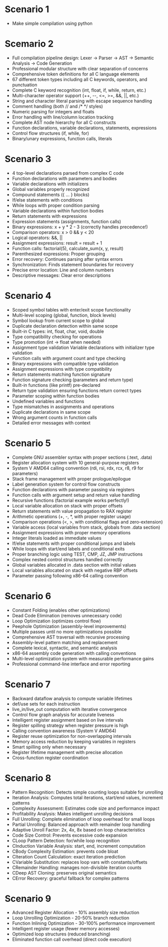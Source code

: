 # Scenario 1

- Make simple compilation using python

# Scemario 2

- Full compilation pipeline design: Lexer → Parser → AST → Semantic Analysis → Code Generation
- Professional modular structure with clear separation of concerns
- Comprehensive token definitions for all C language elements
- 67 different token types including all C keywords, operators, and punctuation
- Complete C keyword recognition (int, float, if, while, return, etc.)
- Multi-character operator support (++, --, <=, >=, &&, ||, etc.)
- String and character literal parsing with escape sequence handling
- Comment handling (both // and /* */ styles)
- Numeric parsing for integers and floats
- Error handling with line/column location tracking
- Complete AST node hierarchy for all C constructs
- Function declarations, variable declarations, statements, expressions
- Control flow structures (if, while, for)
- Binary/unary expressions, function calls, literals

# Scenario 3

- 4 top-level declarations parsed from complex C code
- Function declarations with parameters and bodies
- Variable declarations with initializers
- Global variables properly recognized
- Compound statements ({ ... } blocks)
- If/else statements with conditions
- While loops with proper condition parsing
- Variable declarations within function bodies
- Return statements with expressions
- Expression statements (assignments, function calls)
- Binary expressions: x + y * 2 - 3 (correctly handles precedence!)
- Comparison operators: x > 0 && y < 20
- Logical operators: &&, ||
- Assignment expressions: result = result + 1
- Function calls: factorial(5), calculate_sum(x, y, result)
- Parenthesized expressions: Proper grouping
- Error recovery: Continues parsing after syntax errors
- Synchronization: Finds statement boundaries for recovery
- Precise error location: Line and column numbers
- Descriptive messages: Clear error descriptions

# Scenario 4

- Scoped symbol tables with enter/exit scope functionality
- Multi-level scoping (global, function, block levels)
- Symbol lookup from current scope to global
- Duplicate declaration detection within same scope
- Built-in C types: int, float, char, void, double
- Type compatibility checking for operations
- Type promotion (int → float when needed)
- Assignment type validation
 Variable declarations with initializer type validation
- Function calls with argument count and type checking
- Binary expressions with compatible type validation
- Assignment expressions with type compatibility
- Return statements matching function signature
- Function signature checking (parameters and return type)
- Built-in functions (like printf) pre-declared
- Return type validation ensuring functions return correct types
- Parameter scoping within function bodies
- Undefined variables and functions
- Type mismatches in assignments and operations
- Duplicate declarations in same scope
- Wrong argument counts in function calls
- Detailed error messages with context

# Scenario 5

- Complete GNU assembler syntax with proper sections (.text, .data)
- Register allocation system with 10 general-purpose registers
- System V AMD64 calling convention (rdi, rsi, rdx, rcx, r8, r9 for parameters)
- Stack frame management with proper prologue/epilogue
- Label generation system for control flow constructs
- Function declarations with parameter passing via registers
- Function calls with argument setup and return value handling
- Recursive functions (factorial example works perfectly!)
- Local variable allocation on stack with proper offsets
- Return statements with value propagation to RAX register
- Arithmetic operations (+, -, *, with proper register usage)
- Comparison operations (<, >, with conditional flags and zero-extension)
- Variable access (local variables from stack, globals from .data section)
- Assignment expressions with proper memory operations
- Integer literals loaded as immediate values
- If/else statements with proper conditional jumps and labels
- While loops with start/end labels and conditional exits
- Proper branching logic using TEST, CMP, JZ, JMP instructions
- Complex nested control structures handled correctly
- Global variables allocated in .data section with initial values
- Local variables allocated on stack with negative RBP offsets
- Parameter passing following x86-64 calling convention

# Scenario 6

- Constant Folding (enables other optimizations)
- Dead Code Elimination (removes unnecessary code)
- Loop Optimization (optimizes control flow)
- Peephole Optimization (assembly-level improvements)
- Multiple passes until no more optimizations possible
- Comprehensive AST traversal with recursive processing
- Assembly-level pattern matching and replacement
- Complete lexical, syntactic, and semantic analysis
- x86-64 assembly code generation with calling conventions
- Multi-level optimization system with measurable performance gains
- Professional command-line interface and error reporting

# Scenario 7

- Backward dataflow analysis to compute variable lifetimes
- def/use sets for each instruction
- live_in/live_out computation with iterative convergence
- Control flow graph analysis for accurate liveness
- Intelligent register assignment based on live intervals
- Register spilling strategy when register pressure is high
- Calling convention awareness (System V AMD64)
- Register reuse optimization for non-overlapping intervals
- Memory access reduction by keeping variables in registers
- Smart spilling only when necessary
- Register lifetime management with precise allocation
- Cross-function register coordination

# Scenario 8

- Pattern Recognition: Detects simple counting loops suitable for unrolling
- Iteration Analysis: Computes total iterations, start/end values, increment patterns
- Complexity Assessment: Estimates code size and performance impact
- Profitability Analysis: Makes intelligent unrolling decisions
- Full Unrolling: Complete elimination of loop overhead for small loops
- Partial Unrolling: Balanced approach with remainder loop handling
- Adaptive Unroll Factor: 2x, 4x, 8x based on loop characteristics
- Code Size Control: Prevents excessive code expansion
- CLoop Pattern Detection: for/while loop recognition
- CInduction Variable Analysis: start, end, increment computation
- CBody Complexity Estimation: prevents code bloat
- CIteration Count Calculation: exact iteration prediction
- CVariable Substitution: replaces loop vars with constants/offsets
- CRemainder Handling: manages non-divisible iteration counts
- CDeep AST Cloning: preserves original semantics
- CError Recovery: graceful fallback for complex patterns

# Scenario 9

- Advanced Register Allocation - 10% assembly size reduction
- Loop Unrolling Optimization - 20-50% branch reduction
- Function Inlining Optimization - 30-100% performance improvement
- Intelligent register usage (fewer memory accesses)
- Optimized loop structures (reduced branching)
- Eliminated function call overhead (direct code execution)
